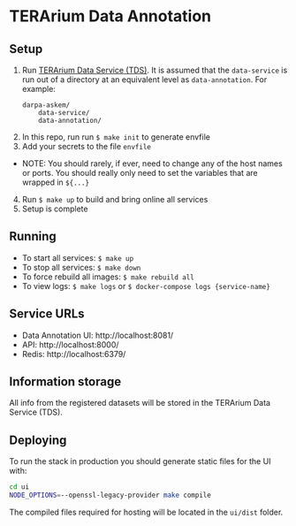 # TERArium Data Annotation

## Setup

1. Run [TERArium Data Service (TDS)](https://github.com/DARPA-ASKEM/data-service). It is assumed that the `data-service` is run out of a directory at an equivalent level as `data-annotation`. For example:
    ```
    darpa-askem/
        data-service/
        data-annotation/
    ```
2. In this repo, run run `$ make init` to generate envfile
3. Add your secrets to the file `envfile`  
  - NOTE: You should rarely, if ever, need to change any of the host names or ports. You should really only need to set the variables that are wrapped in `${...}`
4. Run `$ make up` to build and bring online all services
5. Setup is complete

## Running

- To start all services: `$ make up`
- To stop all services: `$ make down`
- To force rebuild all images: `$ make rebuild all`
- To view logs: `$ make logs` or `$ docker-compose logs {service-name}`

## Service URLs

* Data Annotation UI: http://localhost:8081/
* API: http://localhost:8000/
* Redis: http://localhost:6379/

## Information storage

All info from the registered datasets will be stored in the TERArium Data Service (TDS). 

## Deploying

To run the stack in production you should generate static files for the UI with: 

```bash
cd ui
NODE_OPTIONS=--openssl-legacy-provider make compile
```
The compiled files required for hosting will be located in the `ui/dist` folder.